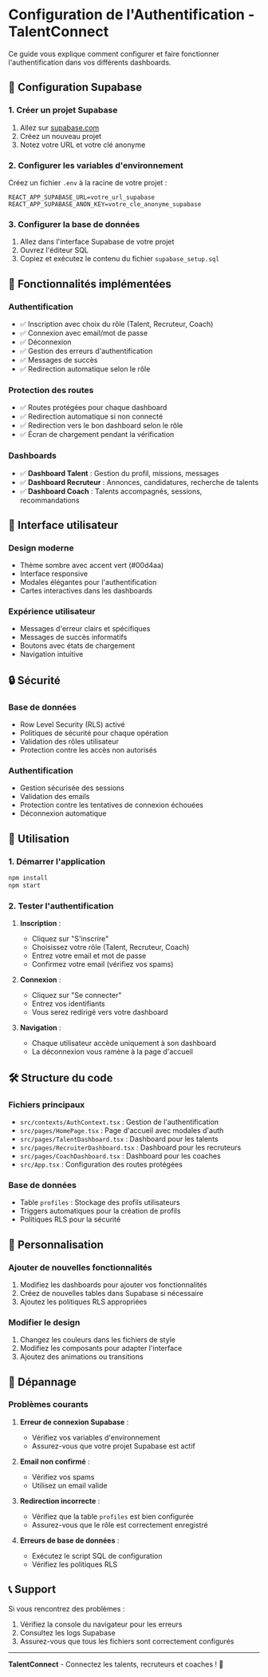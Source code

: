 # Configuration de l'Authentification - TalentConnect

Ce guide vous explique comment configurer et faire fonctionner l'authentification dans vos différents dashboards.

## 🚀 Configuration Supabase

### 1. Créer un projet Supabase

1. Allez sur [supabase.com](https://supabase.com)
2. Créez un nouveau projet
3. Notez votre URL et votre clé anonyme

### 2. Configurer les variables d'environnement

Créez un fichier `.env` à la racine de votre projet :

```env
REACT_APP_SUPABASE_URL=votre_url_supabase
REACT_APP_SUPABASE_ANON_KEY=votre_cle_anonyme_supabase
```

### 3. Configurer la base de données

1. Allez dans l'interface Supabase de votre projet
2. Ouvrez l'éditeur SQL
3. Copiez et exécutez le contenu du fichier `supabase_setup.sql`

## 🔧 Fonctionnalités implémentées

### Authentification
- ✅ Inscription avec choix du rôle (Talent, Recruteur, Coach)
- ✅ Connexion avec email/mot de passe
- ✅ Déconnexion
- ✅ Gestion des erreurs d'authentification
- ✅ Messages de succès
- ✅ Redirection automatique selon le rôle

### Protection des routes
- ✅ Routes protégées pour chaque dashboard
- ✅ Redirection automatique si non connecté
- ✅ Redirection vers le bon dashboard selon le rôle
- ✅ Écran de chargement pendant la vérification

### Dashboards
- ✅ **Dashboard Talent** : Gestion du profil, missions, messages
- ✅ **Dashboard Recruteur** : Annonces, candidatures, recherche de talents
- ✅ **Dashboard Coach** : Talents accompagnés, sessions, recommandations

## 🎨 Interface utilisateur

### Design moderne
- Thème sombre avec accent vert (#00d4aa)
- Interface responsive
- Modales élégantes pour l'authentification
- Cartes interactives dans les dashboards

### Expérience utilisateur
- Messages d'erreur clairs et spécifiques
- Messages de succès informatifs
- Boutons avec états de chargement
- Navigation intuitive

## 🔒 Sécurité

### Base de données
- Row Level Security (RLS) activé
- Politiques de sécurité pour chaque opération
- Validation des rôles utilisateur
- Protection contre les accès non autorisés

### Authentification
- Gestion sécurisée des sessions
- Validation des emails
- Protection contre les tentatives de connexion échouées
- Déconnexion automatique

## 🚀 Utilisation

### 1. Démarrer l'application

```bash
npm install
npm start
```

### 2. Tester l'authentification

1. **Inscription** :
   - Cliquez sur "S'inscrire"
   - Choisissez votre rôle (Talent, Recruteur, Coach)
   - Entrez votre email et mot de passe
   - Confirmez votre email (vérifiez vos spams)

2. **Connexion** :
   - Cliquez sur "Se connecter"
   - Entrez vos identifiants
   - Vous serez redirigé vers votre dashboard

3. **Navigation** :
   - Chaque utilisateur accède uniquement à son dashboard
   - La déconnexion vous ramène à la page d'accueil

## 🛠️ Structure du code

### Fichiers principaux
- `src/contexts/AuthContext.tsx` : Gestion de l'authentification
- `src/pages/HomePage.tsx` : Page d'accueil avec modales d'auth
- `src/pages/TalentDashboard.tsx` : Dashboard pour les talents
- `src/pages/RecruiterDashboard.tsx` : Dashboard pour les recruteurs
- `src/pages/CoachDashboard.tsx` : Dashboard pour les coaches
- `src/App.tsx` : Configuration des routes protégées

### Base de données
- Table `profiles` : Stockage des profils utilisateurs
- Triggers automatiques pour la création de profils
- Politiques RLS pour la sécurité

## 🔧 Personnalisation

### Ajouter de nouvelles fonctionnalités
1. Modifiez les dashboards pour ajouter vos fonctionnalités
2. Créez de nouvelles tables dans Supabase si nécessaire
3. Ajoutez les politiques RLS appropriées

### Modifier le design
1. Changez les couleurs dans les fichiers de style
2. Modifiez les composants pour adapter l'interface
3. Ajoutez des animations ou transitions

## 🐛 Dépannage

### Problèmes courants

1. **Erreur de connexion Supabase** :
   - Vérifiez vos variables d'environnement
   - Assurez-vous que votre projet Supabase est actif

2. **Email non confirmé** :
   - Vérifiez vos spams
   - Utilisez un email valide

3. **Redirection incorrecte** :
   - Vérifiez que la table `profiles` est bien configurée
   - Assurez-vous que le rôle est correctement enregistré

4. **Erreurs de base de données** :
   - Exécutez le script SQL de configuration
   - Vérifiez les politiques RLS

## 📞 Support

Si vous rencontrez des problèmes :
1. Vérifiez la console du navigateur pour les erreurs
2. Consultez les logs Supabase
3. Assurez-vous que tous les fichiers sont correctement configurés

---

**TalentConnect** - Connectez les talents, recruteurs et coaches ! 🚀
